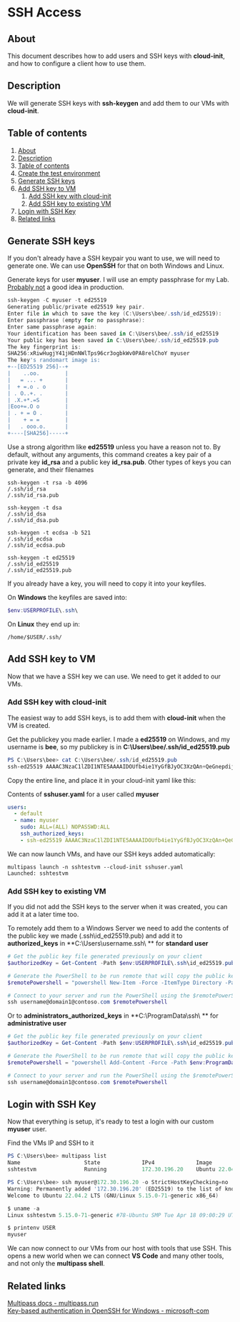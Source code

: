 # SSH Access

## About <a id="about"></a>
This document describes how to add users and SSH keys with **cloud-init**, and how to configure a client how to use them.  

## Description <a id="description"></a>
We will generate SSH keys with **ssh-keygen** and add them to our VMs with **cloud-init**.  

## Table of contents <a id="table-of-contents"></a>
1. [About](#about)
2. [Description](#description)
3. [Table of contents](#table-of-contents)
4. [Create the test environment](#create-the-test-environment)
5. [Generate SSH keys](#generate-ssh-keys)
6. [Add SSH key to VM](#add-ssh-key-to-vm)
    1. [Add SSH key with cloud-init](#add-ssh-key-with-cloud-init)
    2. [Add SSH key to existing VM](#add-ssh-key-to-existing-vm)
7. [Login with SSH Key](#login-with-ssh-key)
8. [Related links](#related-links)

## Generate SSH keys <a id="generate-ssh-keys"></a>
If you don't already have a SSH keypair you want to use, we will need to generate one. We can use **OpenSSH** for that on both Windows and Linux.  

Generate keys for user **myuser**. I will use an empty passphrase for my Lab. [Probably not](NIST.IR.7966.pdf) a good idea in production.
```powershell
ssh-keygen -C myuser -t ed25519
Generating public/private ed25519 key pair.
Enter file in which to save the key (C:\Users\bee/.ssh/id_ed25519):
Enter passphrase (empty for no passphrase):
Enter same passphrase again:
Your identification has been saved in C:\Users\bee/.ssh/id_ed25519
Your public key has been saved in C:\Users\bee/.ssh/id_ed25519.pub
The key fingerprint is:
SHA256:xRiwHugjY41jHDnNWlTps96cr3ogbkWv0PA8relChoY myuser
The key's randomart image is:
+--[ED25519 256]--+
|    ..oo.        |
|   = ... +       |
|  + =.o . o      |
| . O..+. .       |
| .X.+*.=S        |
|Eoo+=.O o        |
| . + = O .       |
|    + = =        |
|   . ooo.o.      |
+----[SHA256]-----+
```

Use a strong algorithm like **ed25519** unless you have a reason not to. By default, without any arguments, this command creates a key pair of a 
private key **id_rsa** and a public key **id_rsa.pub**. Other types of keys you can generate, and their filenames
```console
ssh-keygen -t rsa -b 4096
/.ssh/id_rsa
/.ssh/id_rsa.pub

ssh-keygen -t dsa
/.ssh/id_dsa
/.ssh/id_dsa.pub

ssh-keygen -t ecdsa -b 521
/.ssh/id_ecdsa
/.ssh/id_ecdsa.pub

ssh-keygen -t ed25519
/.ssh/id_ed25519
/.ssh/id_ed25519.pub
```

If you already have a key, you will need to copy it into your keyfiles.

On **Windows** the keyfiles are saved into:
```powershell
$env:USERPROFILE\.ssh\
```

On **Linux** they end up in:
```console
/home/$USER/.ssh/
```

## Add SSH key to VM <a id="add-ssh-key-to-vm"></a>
Now that we have a SSH key we can use. We need to get it added to our VMs. 

### Add SSH key with cloud-init <a id="add-ssh-key-with-cloud-init"></a>
The easiest way to add SSH keys, is to add them with **cloud-init** when the VM is created.  

Get the publickey you made earlier. I made a **ed25519** on Windows, and my username is **bee**, so my publickey 
is in **C:\Users\bee/.ssh/id_ed25519.pub**
```powershell
PS C:\Users\bee> cat C:\Users\bee/.ssh/id_ed25519.pub
ssh-ed25519 AAAAC3NzaC1lZDI1NTE5AAAAIDOUfb4ie1YyGfBJyOC3XzQAn+QeGnepdijc5n/RW50f myuser
```

Copy the entire line, and place it in your cloud-init yaml like this:

Contents of **sshuser.yaml** for a user called **myuser**
```yaml
users:
  - default
  - name: myuser
    sudo: ALL=(ALL) NOPASSWD:ALL
    ssh_authorized_keys:
    - ssh-ed25519 AAAAC3NzaC1lZDI1NTE5AAAAIDOUfb4ie1YyGfBJyOC3XzQAn+QeGnepdijc5n/RW50f myuser
```

We can now launch VMs, and have our SSH keys added automatically:
```console
multipass launch -n sshtestvm --cloud-init sshuser.yaml
Launched: sshtestvm
```

### Add SSH key to existing VM <a id="add-ssh-key-to-existing-vm"></a>
If you did not add the SSH keys to the server when it was created, you can add it at a later time too. 

To remotely add them to a Windows Server we need to add the contents of the public key we made (\.ssh\id_ed25519.pub) and add 
it to **authorized_keys** in **C:\Users\username\.ssh\ ** for **standard user**
```powershell
# Get the public key file generated previously on your client
$authorizedKey = Get-Content -Path $env:USERPROFILE\.ssh\id_ed25519.pub

# Generate the PowerShell to be run remote that will copy the public key file generated previously on your client to the authorized_keys file on your server
$remotePowershell = "powershell New-Item -Force -ItemType Directory -Path $env:USERPROFILE\.ssh; Add-Content -Force -Path $env:USERPROFILE\.ssh\authorized_keys -Value '$authorizedKey'"

# Connect to your server and run the PowerShell using the $remotePowerShell variable
ssh username@domain1@contoso.com $remotePowershell
```

Or to **administrators_authorized_keys** in **C:\ProgramData\ssh\ ** for **administrative user**
```powershell
# Get the public key file generated previously on your client
$authorizedKey = Get-Content -Path $env:USERPROFILE\.ssh\id_ed25519.pub

# Generate the PowerShell to be run remote that will copy the public key file generated previously on your client to the authorized_keys file on your server
$remotePowershell = "powershell Add-Content -Force -Path $env:ProgramData\ssh\administrators_authorized_keys -Value '$authorizedKey';icacls.exe ""$env:ProgramData\ssh\administrators_authorized_keys"" /inheritance:r /grant ""Administrators:F"" /grant ""SYSTEM:F"""

# Connect to your server and run the PowerShell using the $remotePowerShell variable
ssh username@domain1@contoso.com $remotePowershell
```

## Login with SSH Key <a id="login-with-ssh-key"></a>
Now that everything is setup, it's ready to test a login with our custom **myuser** user.  

Find the VMs IP and SSH to it
```powershell
PS C:\Users\bee> multipass list
Name                    State             IPv4             Image
sshtestvm               Running           172.30.196.20    Ubuntu 22.04 LTS

PS C:\Users\bee> ssh myuser@172.30.196.20 -o StrictHostKeyChecking=no
Warning: Permanently added '172.30.196.20' (ED25519) to the list of known hosts.
Welcome to Ubuntu 22.04.2 LTS (GNU/Linux 5.15.0-71-generic x86_64)

$ uname -a
Linux sshtestvm 5.15.0-71-generic #78-Ubuntu SMP Tue Apr 18 09:00:29 UTC 2023 x86_64 x86_64 x86_64 GNU/Linux

$ printenv USER
myuser
```

We can now connect to our VMs from our host with tools that use SSH. This opens a new world when we can connect **VS Code** and many other tools, and not only 
the **multipass shell**.  

## Related links <a id="related-links"></a>
[Multipass docs - multipass.run](https://multipass.run/docs)  
[Key-based authentication in OpenSSH for Windows - microsoft-com](https://learn.microsoft.com/en-us/windows-server/administration/openssh/openssh_keymanagement)  
